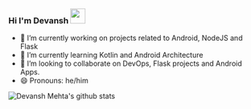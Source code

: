 ### Hi I'm Devansh <img src="https://raw.githubusercontent.com/MartinHeinz/MartinHeinz/master/wave.gif" width="30px">

- 🔭 I’m currently working on projects related to Android, NodeJS and Flask
- 🌱 I’m currently learning Kotlin and Android Architecture
- 👯 I’m looking to collaborate on DevOps, Flask projects and Android Apps.
- 😄 Pronouns: he/him

![Devansh Mehta's github stats](https://github-readme-stats.vercel.app/api?username=dev5151&theme=great-gatsby&show_icons=true)
